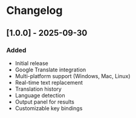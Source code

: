 # Changelog

## [1.0.0] - 2025-09-30
### Added
- Initial release
- Google Translate integration
- Multi-platform support (Windows, Mac, Linux)
- Real-time text replacement
- Translation history
- Language detection
- Output panel for results
- Customizable key bindings